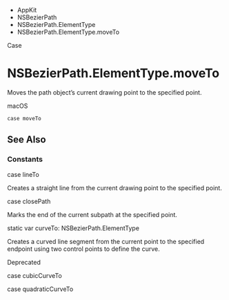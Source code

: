 

- AppKit
- NSBezierPath
- NSBezierPath.ElementType
-  NSBezierPath.ElementType.moveTo 

Case

# NSBezierPath.ElementType.moveTo

Moves the path object’s current drawing point to the specified point.

macOS

``` source
case moveTo
```

## See Also

### Constants

case lineTo

Creates a straight line from the current drawing point to the specified point.

case closePath

Marks the end of the current subpath at the specified point.

static var curveTo: NSBezierPath.ElementType

Creates a curved line segment from the current point to the specified endpoint using two control points to define the curve.

Deprecated

case cubicCurveTo

case quadraticCurveTo


